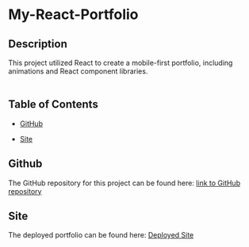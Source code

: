 # My-React-Portfolio

## Description

This project utilized React to create a mobile-first portfolio, including animations and React component libraries.<br>
<br>

## Table of Contents

- [GitHub](#github)

- [Site](#site)

## Github

The GitHub repository for this project can be found here: [link to GitHub repository](https://github.com/Okapikid/My-React-Portfolio)

## Site

The deployed portfolio can be found here: [Deployed Site ](https://okapikid.github.io/my-react-portfolio/)
